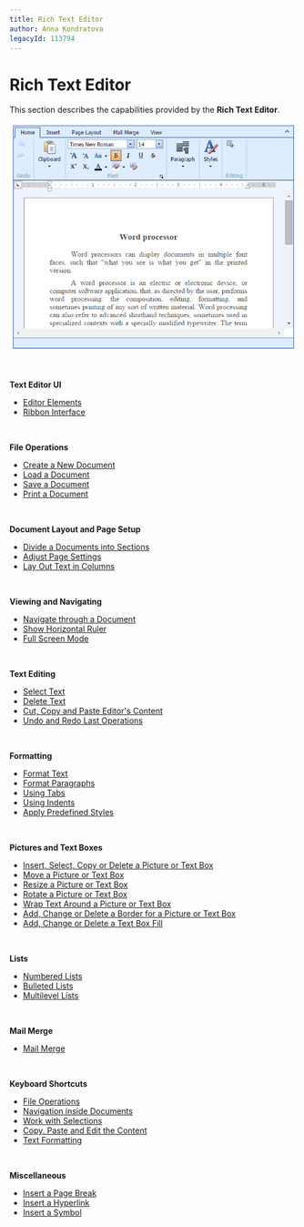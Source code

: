 ```yaml
---
title: Rich Text Editor
author: Anna Kondratova
legacyId: 113794
---
```

# Rich Text Editor
This section describes the capabilities provided by the **Rich Text Editor**.

![EUD_ASPxRichEdit_MainPicture](../images/img117723.png)

&nbsp;

**Text Editor UI**
* [Editor Elements](rich-text-editor/text-editor-ui/editor-elements.md)
* [Ribbon Interface](rich-text-editor/text-editor-ui/ribbon-interface.md)

&nbsp;

**File Operations**
* [Create a New Document](rich-text-editor/file-operations/create-a-new-document.md)
* [Load a Document](rich-text-editor/file-operations/load-a-document.md)
* [Save a Document](rich-text-editor/file-operations/save-a-document.md)
* [Print a Document](rich-text-editor/file-operations/print-a-document.md)

&nbsp;

**Document Layout and Page Setup**
* [Divide a Documents into Sections](rich-text-editor/document-layout-and-page-setup/divide-a-documents-into-sections.md)
* [Adjust Page Settings](rich-text-editor/document-layout-and-page-setup/adjust-page-settings.md)
* [Lay Out Text in Columns](rich-text-editor/document-layout-and-page-setup/lay-out-text-in-columns.md)

&nbsp;

**Viewing and Navigating**
* [Navigate through a Document](rich-text-editor/viewing-and-navigating/navigate-through-a-document.md)
* [Show Horizontal Ruler](rich-text-editor/viewing-and-navigating/show-horizontal-ruler.md)
* [Full Screen Mode](rich-text-editor/viewing-and-navigating/full-screen-mode.md)

&nbsp;

**Text Editing**
* [Select Text](rich-text-editor/text-editing/select-text.md)
* [Delete Text](rich-text-editor/text-editing/delete-text.md)
* [Cut, Copy and Paste Editor's Content](rich-text-editor/text-editing/cut-copy-and-paste-editors-content.md)
* [Undo and Redo Last Operations](rich-text-editor/text-editing/undo-and-redo-last-operations.md)

&nbsp;

**Formatting**
* [Format Text](rich-text-editor/formatting/format-text.md)
* [Format Paragraphs](rich-text-editor/formatting/format-paragraphs.md)
* [Using Tabs](rich-text-editor/formatting/using-tabs.md)
* [Using Indents](rich-text-editor/formatting/using-indents.md)
* [Apply Predefined Styles](rich-text-editor/formatting/apply-predefined-styles.md)

&nbsp;

**Pictures and Text Boxes**
* [Insert, Select, Copy or Delete a Picture or Text Box](rich-text-editor/pictures-and-text-boxes/insert-select-copy-or-delete-a-picture-or-text-box.md)
* [Move a Picture or Text Box](rich-text-editor/pictures-and-text-boxes/move-a-picture-or-text-box.md)
* [Resize a Picture or Text Box](rich-text-editor/pictures-and-text-boxes/resize-a-picture-or-text-box.md)
* [Rotate a Picture or Text Box](rich-text-editor/pictures-and-text-boxes/rotate-a-picture-or-text-box.md)
* [Wrap Text Around a Picture or Text Box](rich-text-editor/pictures-and-text-boxes/wrap-text-around-a-picture-or-text-box.md)
* [Add, Change or Delete a Border for a Picture or Text Box](rich-text-editor/pictures-and-text-boxes/add-change-or-delete-a-border-for-a-picture-or-text-box.md)
* [Add, Change or Delete a Text Box Fill](rich-text-editor/pictures-and-text-boxes/add-change-or-delete-a-text-box-fill.md)

&nbsp;

**Lists**
* [Numbered Lists](rich-text-editor/lists/numbered-lists.md)
* [Bulleted Lists](rich-text-editor/lists/bulleted-lists.md)
* [Multilevel Lists](rich-text-editor/lists/multilevel-lists.md)

&nbsp;

**Mail Merge**
* [Mail Merge](rich-text-editor/mail-merge.md)

&nbsp;

**Keyboard Shortcuts**
* [File Operations](rich-text-editor/keyboard-shortcuts/file-operations.md)
* [Navigation inside Documents](rich-text-editor/keyboard-shortcuts/navigation-inside-documents.md)
* [Work with Selections ](rich-text-editor/keyboard-shortcuts/work-with-selections.md)
* [Copy, Paste and Edit the Content](rich-text-editor/keyboard-shortcuts/copy-paste-and-edit-the-content.md)
* [Text Formatting](rich-text-editor/keyboard-shortcuts/text-formatting.md)

&nbsp;

**Miscellaneous**
* [Insert a Page Break](rich-text-editor/miscellaneous/insert-a-page-break.md)
* [Insert a Hyperlink](rich-text-editor/miscellaneous/insert-a-hyperlink.md)
* [Insert a Symbol](rich-text-editor/miscellaneous/insert-a-symbol.md)